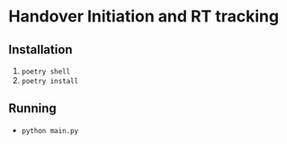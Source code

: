 # Handover Initiation and RT tracking

## Installation

1. `poetry shell`
2. `poetry install`

## Running

- `python main.py`